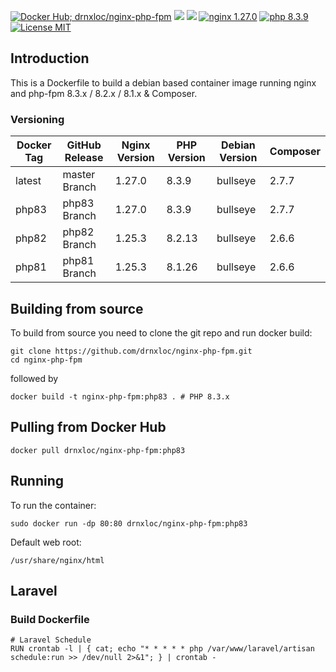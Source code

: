 [![Docker Hub; drnxloc/nginx-php-fpm](https://img.shields.io/badge/docker%20hub-drnxloc%2Fnginx--php--fpm-blue.svg?&logo=docker&style=for-the-badge)](https://hub.docker.com/r/drnxloc/nginx-php-fpm/) [![](https://badges.weareopensource.me/docker/pulls/drnxloc/nginx-php-fpm?style=for-the-badge)](https://hub.docker.com/r/drnxloc/nginx-php-fpm/) [![](https://img.shields.io/docker/image-size/drnxloc/nginx-php-fpm/latest?style=for-the-badge)](https://hub.docker.com/r/drnxloc/nginx-php-fpm/) [![nginx 1.27.0](https://img.shields.io/badge/nginx-1.27.0-brightgreen.svg?&logo=nginx&logoColor=white&style=for-the-badge)](https://nginx.org/en/CHANGES) [![php 8.3.9](https://img.shields.io/badge/php--fpm-8.3.9-blue.svg?&logo=php&logoColor=white&style=for-the-badge)](https://secure.php.net/releases/8_3_6.php) [![License MIT](https://img.shields.io/badge/license-MIT-blue.svg?&style=for-the-badge)](https://github.com/drnxloc/nginx-php-fpm/blob/master/LICENSE)

## Introduction

This is a Dockerfile to build a debian based container image running nginx and php-fpm 8.3.x / 8.2.x / 8.1.x & Composer.

### Versioning

| Docker Tag | GitHub Release | Nginx Version | PHP Version | Debian Version | Composer |
| ---------- | -------------- | ------------- | ----------- | -------------- | -------- |
| latest     | master Branch  | 1.27.0        | 8.3.9       | bullseye       | 2.7.7    |
| php83      | php83 Branch   | 1.27.0        | 8.3.9       | bullseye       | 2.7.7    |
| php82      | php82 Branch   | 1.25.3        | 8.2.13      | bullseye       | 2.6.6    |
| php81      | php81 Branch   | 1.25.3        | 8.1.26      | bullseye       | 2.6.6    |

## Building from source

To build from source you need to clone the git repo and run docker build:

```
git clone https://github.com/drnxloc/nginx-php-fpm.git
cd nginx-php-fpm
```

followed by

```
docker build -t nginx-php-fpm:php83 . # PHP 8.3.x
```

## Pulling from Docker Hub

```
docker pull drnxloc/nginx-php-fpm:php83
```

## Running

To run the container:

```
sudo docker run -dp 80:80 drnxloc/nginx-php-fpm:php83
```

Default web root:

```
/usr/share/nginx/html
```

## Laravel

### Build Dockerfile

```docker
# Laravel Schedule
RUN crontab -l | { cat; echo "* * * * * php /var/www/laravel/artisan schedule:run >> /dev/null 2>&1"; } | crontab -
```
